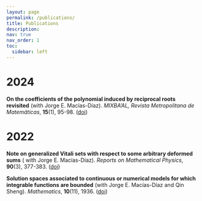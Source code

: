 ```yaml
---
layout: page
permalink: /publications/
title: Publications
description: 
nav: true
nav_order: 1
toc:
  sidebar: left
---
```



2024
====
**On the coefficients of the polynomial induced by reciprocal roots revisited** (with Jorge E. Macías-Díaz). *MIXBA’AL, Revista Metropolitana de Matemáticas*, **15**(1), 95-98. ([doi](http://www.doi.org/10.24275/uami/dcbi/mix/v15n1/jobri))

2022
====
**Note on generalized Vitali sets with respect to some arbitrary deformed sums** ( with Jorge E. Macías-Díaz). *Reports on Mathematical Physics*, **90**(3), 377-383. ([doi](https://doi.org/10.1016/S0034-4877(22)00082-9))

**Solution spaces associated to continuous or numerical models for which integrable functions are bounded** (with Jorge E. Macías-Díaz and Qin Sheng). *Mathematics*, **10**(11), 1936. ([doi](https://doi.org/10.3390/math10111936))
